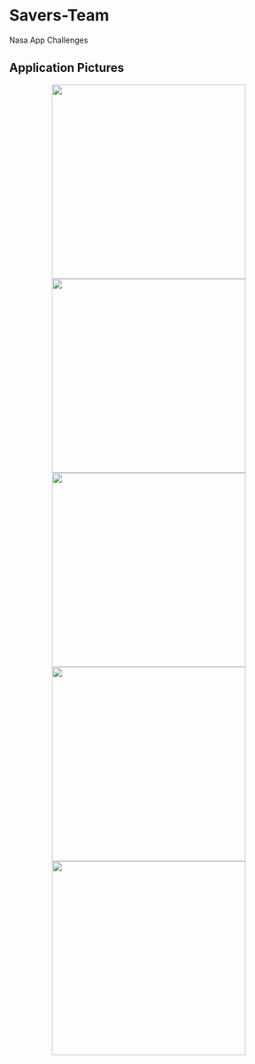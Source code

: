 # Savers-Team
Nasa App Challenges
## Application Pictures
<p align="center">
  <img src="../img/web1.png" width="350px"/><br>
  <img src="../img/web2.png" width="350px"/><br>
  <img src="../img/web3.png" width="350px"/><br>
  <img src="../img/web4.png" width="350px"/><br>
  <img src="../img/web5.png" width="350px"/>
</p>

